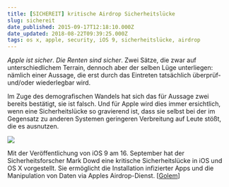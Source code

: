 ```yaml
---
title: [SICHEREIT] kritische Airdrop Sicherheitslücke
slug: sichereit
date_published: 2015-09-17T12:18:10.000Z
date_updated: 2018-08-22T09:39:25.000Z
tags: os x, apple, security, iOS 9, sicherheitslücke, airdrop
---
```


*Apple ist sicher*. *Die Renten sind sicher*. Zwei Sätze, die zwar auf unterschiedlichem Terrain, dennoch aber der selben Lüge unterliegen: nämlich einer Aussage, die erst durch das Eintreten tatsächlich überprüf- und/oder wiederlegbar wird. 

Im Zuge des demografischen Wandels hat sich das für Aussage zwei bereits bestätigt, sie ist falsch. Und für Apple wird dies immer ersichtlich, wenn eine Sicherheitslücke so gravierend ist, dass sie selbst bei der im Gegensatz zu anderen Systemen geringeren Verbreitung auf Leute stößt, die es ausnutzen.

![](http://cdn.free-power-point-templates.com/articles/wp-content/uploads/2014/11/Apples-AirDrop.jpg)

Mit der Veröffentlichung von iOS 9 am 16. September hat der Sicherheitsforscher Mark Dowd eine kritische Sicherheitslücke in iOS und OS X vorgestellt. Sie ermöglicht die Installation infizierter Apps und die Manipulation von Daten via Apples Airdrop-Dienst. [[Golem](http://www.golem.de/news/kritische-sicherheitsluecke-ungebetene-daten-infizieren-ios-per-airdrop-1509-116368.html)]
